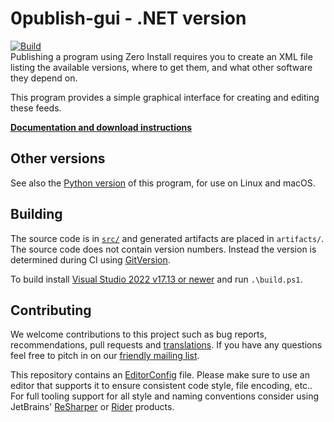 # 0publish-gui - .NET version

[![Build](https://github.com/0install/0publish-gui-dotnet/actions/workflows/build.yml/badge.svg)](https://github.com/0install/0publish-gui-dotnet/actions/workflows/build.yml)  
Publishing a program using Zero Install requires you to create an XML file listing the available versions, where to get them, and what other software they depend on.
  
This program provides a simple graphical interface for creating and editing these feeds.

**[Documentation and download instructions](https://docs.0install.net/tools/0publish-gui/)**

## Other versions

See also the [Python version](https://github.com/0install/0publish-gui) of this program, for use on Linux and macOS.

## Building

The source code is in [`src/`](src/) and generated artifacts are placed in `artifacts/`.  
The source code does not contain version numbers. Instead the version is determined during CI using [GitVersion](https://gitversion.net/).

To build install [Visual Studio 2022 v17.13 or newer](https://www.visualstudio.com/downloads/) and run `.\build.ps1`.  

## Contributing

We welcome contributions to this project such as bug reports, recommendations, pull requests and [translations](https://www.transifex.com/eicher/0install-win/). If you have any questions feel free to pitch in on our [friendly mailing list](https://0install.net/support.html#lists).

This repository contains an [EditorConfig](http://editorconfig.org/) file. Please make sure to use an editor that supports it to ensure consistent code style, file encoding, etc.. For full tooling support for all style and naming conventions consider using JetBrains' [ReSharper](https://www.jetbrains.com/resharper/) or [Rider](https://www.jetbrains.com/rider/) products.
